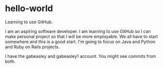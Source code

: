 # hello-world
Learning to use GitHub.

I am an aspiring software developer.  I am learning to use GitHub so I can make personal project so that I will be more
employable. We all have to start somewhere and this is a good start.
I'm going to focus on Java and Python and Ruby on Rails projects.

I have the gabeasley and gabeasley1 account.  You might see commits from both.
